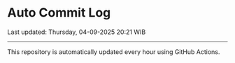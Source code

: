 # Auto Commit Log

Last updated: Thursday, 04-09-2025 20:21 WIB

---

This repository is automatically updated every hour using GitHub Actions.
